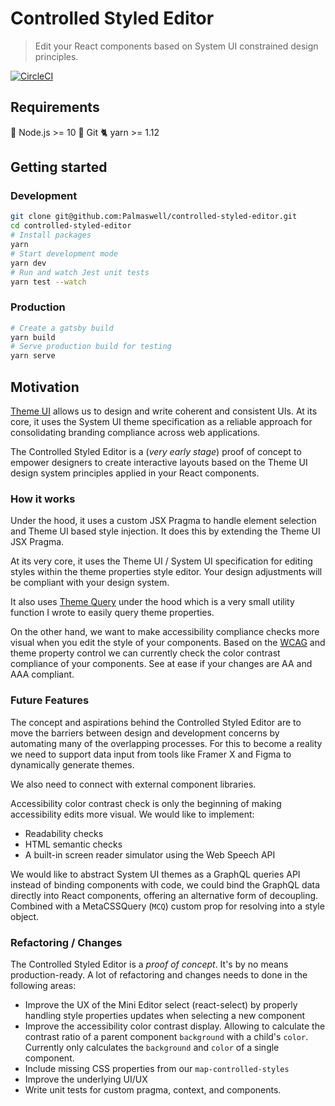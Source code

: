 # Controlled Styled Editor

> Edit your React components based on System UI constrained design principles.

[![CircleCI](https://circleci.com/gh/Palmaswell/controlled-styled-editor.svg?style=svg)](https://circleci.com/gh/Palmaswell/controlled-styled-editor)

## Requirements

🚀 Node.js >= 10
🌲 Git
🐈 yarn >= 1.12

## Getting started

### Development

```bash
git clone git@github.com:Palmaswell/controlled-styled-editor.git
cd controlled-styled-editor
# Install packages
yarn
# Start development mode
yarn dev
# Run and watch Jest unit tests
yarn test --watch
```

### Production

```bash
# Create a gatsby build
yarn build
# Serve production build for testing
yarn serve
```

## Motivation

[Theme UI](https://theme-ui.com/) allows us to design and write coherent and consistent UIs. At its core, it uses the System UI theme specification as a reliable approach for consolidating branding compliance across web applications.

The Controlled Styled Editor is a (*very early stage*) proof of concept to empower designers to create interactive layouts based on the Theme UI design system principles applied in your React components.

### How it works

Under the hood, it uses a custom JSX Pragma to handle element selection and Theme UI based style injection. It does this by extending the Theme UI JSX Pragma.

At its very core, it uses the Theme UI / System UI specification for editing styles within the theme properties style editor. Your design adjustments will be compliant with your design system.

It also uses [Theme Query](https://github.com/woodlike/wdlk/tree/master/packages/theme-query) under the hood which is a very small utility function I wrote to easily query theme properties.

On the other hand, we want to make accessibility compliance checks more visual when you edit the style of your components. Based on the [WCAG](https://www.w3.org/WAI/standards-guidelines/wcag/) and theme property control we can currently check the color contrast compliance of your components. See at ease if your changes are AA and AAA compliant.

### Future Features

The concept and aspirations behind the Controlled Styled Editor are to move the barriers between design and development concerns by automating many of the overlapping processes. For this to become a reality we need to support data input from tools like Framer X and Figma to dynamically generate themes.

We also need to connect with external component libraries.

Accessibility color contrast check is only the beginning of making accessibility edits more visual. We would like to implement:

- Readability checks
- HTML semantic checks
- A built-in screen reader simulator using the Web Speech API

We would like to abstract System UI themes as a GraphQL queries API instead of binding components with code, we could bind the GraphQL data directly into React components, offering an alternative form of decoupling. Combined with a MetaCSSQuery (`MCQ`) custom prop for resolving into a style object.

### Refactoring / Changes

The Controlled Styled Editor is a *proof of concept*. It's by no means production-ready. A lot of refactoring and changes needs to done in the following areas:

- Improve the UX of the Mini Editor select (react-select) by properly handling style properties updates when selecting a new component
- Improve the accessibility color contrast display. Allowing to calculate the contrast ratio of a parent component `background` with a child's `color`. Currently only calculates the `background` and `color` of a single component.
- Include missing CSS properties from our `map-controlled-styles`
- Improve the underlying UI/UX
- Write unit tests for custom pragma, context, and components.
